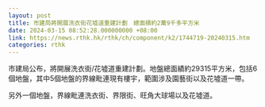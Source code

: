 ```yaml
---
layout: post
title: 市建局將開展洗衣街花墟道重建計劃　總面積約2萬9千多平方米
date: 2024-03-15 08:52:28.000000000 +08:00
link: https://news.rthk.hk/rthk/ch/component/k2/1744719-20240315.htm
categories: rthk
---
```


市建局公布，將開展洗衣街/花墟道重建計劃。地盤總面績約29315平方米，包括6個地盤，其中5個地盤的界線毗連現有樓宇，範圍涉及園藝街以及花墟道一帶。

另外一個地盤，界線毗連洗衣街、界限街、旺角大球場以及花墟道。
